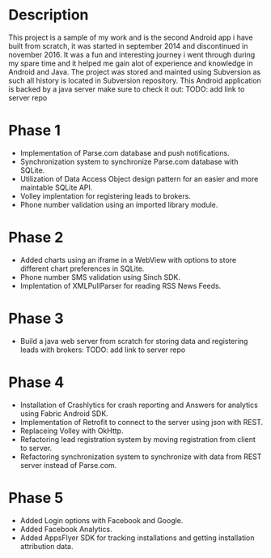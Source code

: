# Description
This project is a sample of my work and is the second Android app i have built from scratch, it was started in september 2014 and discontinued in november 2016.
It was a fun and interesting journey i went through during my spare time and it helped me gain alot of experience and knowledge in Android and Java.
The project was stored and mainted using Subversion as such all history is located in Subversion repository.
This Android application is backed by a java server make sure to check it out: TODO: add link to server repo

# Phase 1
- Implementation of Parse.com database and push notifications.
- Synchronization system to synchronize Parse.com database with SQLite.
- Utilization of Data Access Object design pattern for an easier and more maintable SQLite API.
- Volley implentation for registering leads to brokers.
- Phone number validation using an imported library module.

# Phase 2
- Added charts using an iframe in a WebView with options to store different chart preferences in SQLite.
- Phone number SMS validation using Sinch SDK.
- Implentation of XMLPullParser for reading RSS News Feeds.

# Phase 3
- Build a java web server from scratch for storing data and registering leads with brokers: TODO: add link to server repo

# Phase 4
- Installation of Crashlytics for crash reporting and Answers for analytics using Fabric Android SDK.
- Implementation of Retrofit to connect to the server using json with REST.
- Replaceing Volley with OkHttp.
- Refactoring lead registration system by moving registration from client to server.
- Refactoring synchronization system to synchronize with data from REST server instead of Parse.com.

# Phase 5
- Added Login options with Facebook and Google.
- Added Facebook Analytics.
- Added AppsFlyer SDK for tracking installations and getting installation attribution data.
